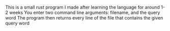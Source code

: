 This is a small rust program I made after learning the language for around 1-2 weeks
You enter two command line arguments: filename, and the query word
The program then returns every line of the file that contains the given query word
